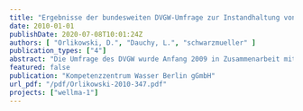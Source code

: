 ```yaml
---
title: "Ergebnisse der bundesweiten DVGW-Umfrage zur Instandhaltung von Brunnen 2009"
date: 2010-01-01
publishDate: 2020-07-08T10:01:24Z
authors: [ "Orlikowski, D.", "Dauchy, L.", "schwarzmueller" ]
publication_types: ["4"]
abstract: "Die Umfrage des DVGW wurde Anfang 2009 in Zusammenarbeit mit dem Kompetenzzentrum Wasser Berlin gGmbH (KWB) durchgeführt. Der Fragebogen mit insgesamt 16 Fragen (-> Anhang A) zielt darauf ab, einen bundesweiten Überblick zum Brunnenbetrieb und unterschiedlichen Instandhaltungsmaßnahmen derjenigen Wasserversorger zu erhalten, die eigene Brunnen betreiben. Die vorliegende Auswertung wurde am Kompetenzzentrum Wasser Berlin durchgeführt. Nicht enthalten sind die vier ersten Fragen mit den allgemeinen Angaben des beantwortenden Unternehmens und einer Frage zum Thema Energieeffizienz (Seite 1 des Umfragebogens). Diese wurden durch den DVGW selbst ausgewertet (vgl. Plath and Wichmann 2009). Der brunnenbezogene Teil (Seiten 2 und 3) enthielt die vier Themenkomplexe: (1) Stammdaten (Fragen 5 bis 7) Es wurden die absolute Anzahl der in Betrieb befindlichen Brunnen und ihr durchschnittliches Alter erfragt. Diese Fragen dienen der Klassifizierung und Auswertung. Den Brunnenneubau betreffend, wurde eine Angabe zur Budgetplanung erbeten, um die folgenden Fragen zu Brunnenzustand, Alterung und Regenerierung in Bezug zum Neubau setzen zu können. (2) Brunnenbetrieb, Brunnenzustand und Alterung (Fragen 8 bis 11). Zum Brunnenbetrieb wurden die Art der Brunnensteuerung und die während des Betriebes erfassten Daten und Intervalle zur Betriebsüberwachung abgefragt, ebenso die Methoden und Intervalle zur Brunnenzustandsermittlung. (3) Brunnenregenerierung (Fragen 12 bis 14) Die Fragen zur Notwendigkeit, Veranlassung und Erfolgsbemessung von Regenerierungen dienen der Charakterisierung der Instandhaltungsstrategie. (4) Betriebsstrategie (Fragen 15 und 16) Abschließend wurde nach der Betriebsstrategie und einer möglichen Einflussnahme auf die Brunnenalterung durch Änderungen im Betrieb gefragt. Ziel der Auswertung ist es, den Stand der Praxis der Betriebsführung von Brunnen zu erarbeiten. Durch die gekoppelte Auswertung aller vier Themenkomplexe kann weiterhin geprüft werden, inwiefern die festgestellten Betriebs- und Instandhaltungsstrategien von der Größe des Betreibers oder der Altersstruktur der Brunnen abhängen. Durch den Vergleich der erarbeiteten Ergebnisse mit den in DVGW-Arbeitsblatt W125 (DVGW 2004) festgehaltenen Empfehlungen Forschungskann Raum für Verbesserungen, wie z.B. oder Weiterbildungsbedarf identifiziert werden. Gleichzeitig bietet die bundesweite Ermittlung Gelegenheit zur Einordnung des eigenen Standes der Praxis für die einzelnen Betreiber."
featured: false
publication: "Kompetenzzentrum Wasser Berlin gGmbH"
url_pdf: "/pdf/Orlikowski-2010-347.pdf"
projects: ["wellma-1"]
---
```


